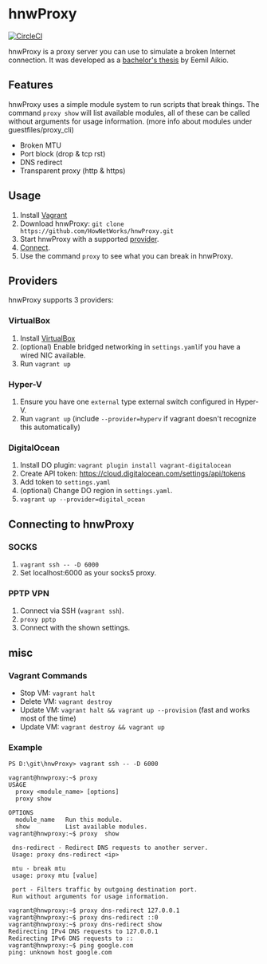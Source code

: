 ﻿# hnwProxy
[![CircleCI](https://circleci.com/gh/HowNetWorks/hnwproxy.svg?style=shield)](https://circleci.com/gh/HowNetWorks/hnwproxy)

hnwProxy is a proxy server you can use to simulate a broken Internet connection. It was developed as a [bachelor's thesis](thesis.pdf) by Eemil Aikio.

## Features
hnwProxy uses a simple module system to run scripts that break things. The command `proxy show` will list available modules, all of these can be called without arguments for usage information. (more info about modules under guestfiles/proxy_cli)  

 * Broken MTU
 * Port block (drop & tcp rst)
 * DNS redirect
 * Transparent proxy (http & https)

## Usage

 1. Install [Vagrant](https://www.vagrantup.com/downloads.html)
 2. Download hnwProxy: `git clone https://github.com/HowNetWorks/hnwProxy.git`
 3. Start hnwProxy with a supported [provider](#providers).
 4. [Connect](#connecting-to-hnwproxy).
 5. Use the command `proxy` to see what you can break in hnwProxy.


## Providers
hnwProxy supports 3 providers:

### VirtualBox
1. Install [VirtualBox](https://www.virtualbox.org/wiki/Downloads)
2. (optional) Enable bridged networking in `settings.yaml`if you have a wired NIC available.
3. Run `vagrant up`

### Hyper-V
1. Ensure you have one `external` type external switch configured in Hyper-V.
2. Run  `vagrant up` (include `--provider=hyperv` if vagrant doesn't recognize this automatically)

### DigitalOcean
1. Install DO plugin: `vagrant plugin install vagrant-digitalocean`
2. Create API token: https://cloud.digitalocean.com/settings/api/tokens
3. Add token to `settings.yaml`
4. (optional) Change DO region in `settings.yaml`.
5. `vagrant up --provider=digital_ocean`

## Connecting to hnwProxy

### SOCKS
1. `vagrant ssh -- -D 6000`
2. Set localhost:6000 as your socks5 proxy.

### PPTP VPN
1. Connect via SSH (`vagrant ssh`).
2. `proxy pptp`
3. Connect with the shown settings.

## misc

### Vagrant Commands

 * Stop VM: `vagrant halt`
 * Delete VM: `vagrant destroy`
 * Update VM: `vagrant halt && vagrant up --provision` (fast and works most of the time)
 * Update VM: `vagrant destroy && vagrant up`

### Example
```
PS D:\git\hnwProxy> vagrant ssh -- -D 6000

vagrant@hnwproxy:~$ proxy
USAGE
  proxy <module_name> [options]
  proxy show

OPTIONS
  module_name   Run this module.
  show          List available modules.
vagrant@hnwproxy:~$ proxy  show

 dns-redirect - Redirect DNS requests to another server.
 Usage: proxy dns-redirect <ip>

 mtu - break mtu
 usage: proxy mtu [value]

 port - Filters traffic by outgoing destination port.
 Run without arguments for usage information.

vagrant@hnwproxy:~$ proxy dns-redirect 127.0.0.1
vagrant@hnwproxy:~$ proxy dns-redirect ::0
vagrant@hnwproxy:~$ proxy dns-redirect show
Redirecting IPv4 DNS requests to 127.0.0.1
Redirecting IPv6 DNS requests to ::
vagrant@hnwproxy:~$ ping google.com
ping: unknown host google.com
```
